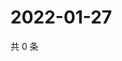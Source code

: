 # 2022-01-27

共 0 条

<!-- BEGIN WEIBO -->
<!-- 最后更新时间 Thu Jan 27 2022 18:12:10 GMT+0800 (China Standard Time) -->

<!-- END WEIBO -->

